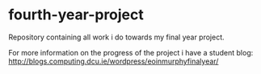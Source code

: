 # fourth-year-project
Repository containing all work i do towards my final year project.

For more information on the progress of the project i have a student blog:
http://blogs.computing.dcu.ie/wordpress/eoinmurphyfinalyear/